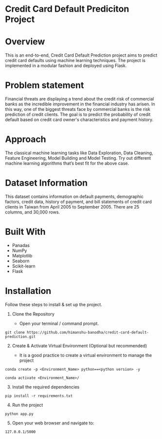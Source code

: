 # Credit Card Default Prediciton Project

# Overview
This is an end-to-end, Credit Card Default Prediction project aims to predict credit card defaults using machine learning techniques. The project is implemented in a modular fashion and deployed using Flask.

# Problem statement
Financial threats are displaying a trend about the credit risk of commercial banks as the incredible improvement in the financial industry has arisen. In this way, one of the biggest threats face by commercial banks is the risk prediction of credit clients. The goal is to predict the probability of credit default based on credit card owner's characteristics and payment history.

# Approach 
The classical machine learning tasks like Data Exploration, Data Cleaning, Feature Engineering, Model Building and Model Testing. Try out different machine learning algorithms that’s best fit for the above case.

# Dataset Information
This dataset contains information on default payments, demographic factors, credit data, history of payment, and bill statements of credit card clients in Taiwan from April 2005 to September 2005.
There are 25 columns, and 30,000 rows.

# Built With
* Panadas
* NumPy
* Matplotlib
* Seaborn
* Scikit-learn
* Flask

# Installation
Follow these steps to install & set up the project.
1.	Clone the Repository

    * Open your terminal / command prompt.
```
git clone https://github.com/himanshu-banodha/credit-card-default-prediction.git
```
2.	Create & Activate Virtual Environment (Optional but recommended)
   
    * It is a good practice to create a virtual environment to manage the project
```
conda create -p <Environment_Name> python==<python version> -y
```
```
conda activate <Environment_Name>/
```
3.	Install the required dependencies
```
pip install -r requirements.txt
```
4.	Run the project
```
python app.py
```
5.	Open your web browser and navigate to:
```
127.0.0.1/5000
```
